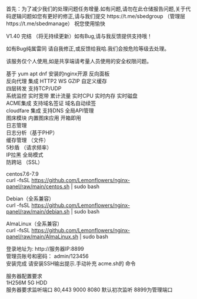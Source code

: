 <per>
  首先：为了减少我们的处理问题任务增量.如有问题,请勿在此仓储报告问题,关于代码逻辑问题如您有更好的修正,请与我们提交 https://t.me/sbedgroup （管理层 https://t.me/sbedmanage） 祝您使用愉快  <br>
  
V1.40 完结 （将无持续更新）如有Bug,请与我反馈提供支持哦！<br>
  
如有Bug纯属雷同 请自我修正,或反馈给我哈.我们会按危险等级去处理。<br>

该服务仅个人使用,如是共享端请考量人员使用的安全权限问题。<br>

基于 yum apt dnf 安装的nginx开源 反向面板<br>
反向代理 集成 HTTP2 WS GZIP 自定义缓存<br>
四层转发 支持TCP/UDP<br>
系统监控 实时宽带 累计流量 实时CPU 实时内存 实时磁盘<br>
ACME集成 支持域名签证 域名自动续签<br>
cloudfare 集成 支持DNS 全局API管理<br>
图床模块 内置图床应用 开箱即用<br>
日志管理<br>
日志分析（基于PHP）<br>
缓存管理 （文件）<br>
5秒盾 （请求频率）<br>
IP拉黑 全局模式<br>
防跨站 （SSL）<br>

centos7.6-7.9<br>
curl -fsSL https://github.com/Lemonflowers/nginx-panel/raw/main/centos.sh | sudo bash<br>

Debian（全系兼容）<br>
curl -fsSL https://github.com/Lemonflowers/nginx-panel/raw/main/debian.sh | sudo bash<br>

AlmaLinux（全系兼容）<br>
curl -fsSL https://github.com/Lemonflowers/nginx-panel/raw/main/AlmaLinux.sh | sudo bash<br>

登录地址为: http://服务器IP:8899<br>
管理员账号和密码： admin/123456<br>
安装完成 请安装SSH输出提示.手动补充 acme.sh的 命令<br>

服务器配置要求<br>
1H256M 5G HDD <br>
服务器要求监听端口  80,443 9000  8080  默认初次监听 8899为管理端口  <br>
</per>






